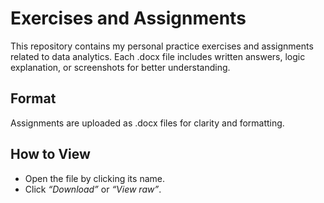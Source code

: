# Exercises and Assignments

This repository contains my personal practice exercises and assignments related to data analytics. Each .docx file includes written answers, logic explanation, or screenshots for better understanding.


## Format
Assignments are uploaded as .docx files for clarity and formatting.


## How to View

- Open the file by clicking its name.
- Click *“Download”* or *“View raw”*.




